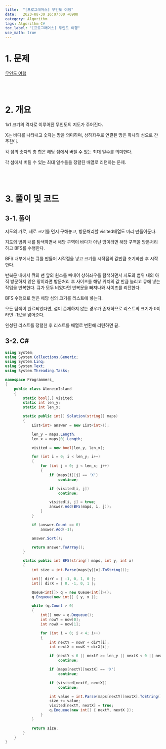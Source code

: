 ```yaml
---
title:  "[프로그래머스] 무인도 여행"
date:   2023-08-30 16:07:00 +0900
category: Algorithm
tags: Algorithm C#
toc_label: "[프로그래머스] 무인도 여행"
use_math: true
---
```


# 1. 문제
[무인도 여행](https://school.programmers.co.kr/learn/courses/30/lessons/154540)



<br/>
<br/>

# 2. 개요
1x1 크기의 격자로 이루어진 무인도의 지도가 주어진다.

X는 바다를 나타내고 숫자는 땅을 의미하며, 상하좌우로 연결된 땅은 하나의 섬으로 간주한다.

각 섬의 숫자의 총 합은 해당 섬에서 버틸 수 있는 최대 일수를 의미한다.

각 섬에서 버틸 수 있는 최대 일수들을 정렬된 배열로 리턴하는 문제.

<br/>
<br/>

# 3. 풀이 및 코드
## 3-1. 풀이
지도의 가로, 세로 크기를 먼저 구해놓고, 방문처리할 visited배열도 미리 만들어둔다.

지도의 범위 내를 탐색하면서 해당 구역이 바다가 아닌 땅이라면 해당 구역을 방문처리하고 BFS를 수행한다.

BFS 내부에서는 큐를 만들어 시작점을 넣고 크기를 시작점의 값만큼 초기화한 후 시작한다.

반복문 내에서 큐의 맨 앞의 원소를 빼내어 상하좌우를 탐색하면서 지도의 범위 내의 아직 방문하지 않은 땅이라면 방문처리 후 사이즈를 해당 위치의 값 만큼 늘리고 큐에 넣는 작업을 반복한다. 큐가 모두 비었다면 반복문을 빠져나와 사이즈를 리턴한다.

BFS 수행으로 얻은 해당 섬의 크기를 리스트에 넣는다.

모든 탐색이 완료되었다면, 섬이 존재하지 않는 경우가 존재하므로 리스트의 크기가 0이라면 -1값을 넣어준다.

완성된 리스트를 정렬한 후 리스트를 배열로 변환해 리턴하면 끝.

## 3-2. C#

```csharp
using System;
using System.Collections.Generic;
using System.Linq;
using System.Text;
using System.Threading.Tasks;

namespace Programmers_
{
    public class AloneinIsland
    {
        static bool[,] visited;
        static int len_y;
        static int len_x;

        static public int[] Solution(string[] maps)
        {
            List<int> answer = new List<int>();

            len_y = maps.Length;
            len_x = maps[0].Length;

            visited = new bool[len_y, len_x];

            for (int i = 0; i < len_y; i++)
            {
                for (int j = 0; j < len_x; j++)
                {
                    if (maps[i][j] == 'X')
                        continue;

                    if (visited[i, j])
                        continue;

                    visited[i, j] = true;
                    answer.Add(BFS(maps, i, j));
                }
            }

            if (answer.Count == 0)
                answer.Add(-1);

            answer.Sort();

            return answer.ToArray();
        }

        static public int BFS(string[] maps, int y, int x)
        {
            int size = int.Parse(maps[y][x].ToString());

            int[] dirY = { -1, 0, 1, 0 };
            int[] dirX = { 0, -1, 0, 1 };

            Queue<int[]> q = new Queue<int[]>();
            q.Enqueue(new int[] { y, x });

            while (q.Count > 0)
            {
                int[] now = q.Dequeue();
                int nowY = now[0];
                int nowX = now[1];

                for (int i = 0; i < 4; i++)
                {
                    int nextY = nowY + dirY[i];
                    int nextX = nowX + dirX[i];

                    if (nextY < 0 || nextY >= len_y || nextX < 0 || nextX >= len_x)
                        continue;

                    if (maps[nextY][nextX] == 'X')
                        continue;

                    if (visited[nextY, nextX])
                        continue;

                    int value = int.Parse(maps[nextY][nextX].ToString());
                    size += value;
                    visited[nextY, nextX] = true;
                    q.Enqueue(new int[] { nextY, nextX });
                }
            }

            return size;
        }
    }
}
```